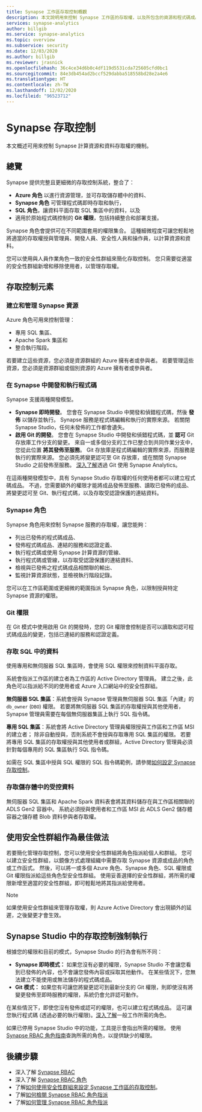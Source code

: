 ```yaml
---
title: Synapse 工作區存取控制概觀
description: 本文說明用來控制 Synapse 工作區的存取權，以及所包含的資源和程式碼成品的機制。
services: synapse-analytics
author: billgib
ms.service: synapse-analytics
ms.topic: overview
ms.subservice: security
ms.date: 12/03/2020
ms.author: billgib
ms.reviewer: jrasnick
ms.openlocfilehash: 36c4ce34d6b0c4df119d5531cda725605cfd0bc1
ms.sourcegitcommit: 84e3db454ad2bccf529dabba518558bd28e2a4e6
ms.translationtype: HT
ms.contentlocale: zh-TW
ms.lasthandoff: 12/02/2020
ms.locfileid: "96523712"
---
```

# <a name="synapse-access-control"></a>Synapse 存取控制 

本文概述可用來控制 Synapse 計算資源和資料存取權的機制。  

## <a name="overview"></a>總覽

Synapse 提供完整且更細微的存取控制系統，整合了： 
- **Azure 角色** 以進行資源管理，並可存取儲存體中的資料、 
- **Synapse 角色** 可管理程式碼即時存取和執行， 
- **SQL 角色**，讓資料平面存取 SQL 集區中的資料，以及 
- 適用於原始程式碼控制的 **Git 權限**，包括持續整合和部署支援。  

Synapse 角色會提供可在不同範圍套用的權限集合。 這種細微程度可讓您輕鬆地將適當的存取權授與管理員、開發人員、安全性人員和操作員，以計算資源和資料。

您可以使用與人員作業角色一致的安全性群組來簡化存取控制。  您只需要從適當的安全性群組新增和移除使用者，以管理存取權。

## <a name="access-control-elements"></a>存取控制元素

### <a name="creating-and-managing-synapse-resources"></a>建立和管理 Synapse 資源

Azure 角色可用來控制管理： 
- 專用 SQL 集區、 
- Apache Spark 集區和 
- 整合執行階段。 

若要建立這些資源，您必須是資源群組的 Azure 擁有者或參與者。  若要管理這些資源，您必須是資源群組或個別資源的 Azure 擁有者或參與者。 

### <a name="developing-and-executing-code-in-synapse"></a>在 Synapse 中開發和執行程式碼 

Synapse 支援兩種開發模型。

- **Synapse 即時開發**。  您會在 Synapse Studio 中開發和偵錯程式碼，然後 **發佈** 以儲存並執行。  Synapse 服務是程式碼編輯和執行的實際來源。  若關閉 Synapse Studio，任何未發佈的工作都會遺失。  
- **啟用 Git 的開發**。 您會在 Synapse Studio 中開發和偵錯程式碼，並 **認可** Git 存放庫工作分支的變更。 來自一或多個分支的工作已整合到共同作業分支中，您從此位置 **將其發佈至服務**。  Git 存放庫是程式碼編輯的實際來源，而服務是執行的實際來源。 您必須先將變更認可至 Git 存放庫，或在關閉 Synapse Studio 之前發佈至服務。 [深入了解](https://go.microsoft.com/fwlink/?linkid=2150100)透過 Git 使用 Synapse Analytics。

在這兩種開發模型中，具有 Synapse Studio 存取權的任何使用者都可以建立程式碼成品。  不過，您需要額外的權限才能將成品發佈至服務、讀取已發佈的成品、將變更認可至 Git、執行程式碼，以及存取受認證保護的連結資料。

### <a name="synapse-roles"></a>Synapse 角色

Synapse 角色用來控制 Synapse 服務的存取權，讓您能夠： 
- 列出已發佈的程式碼成品、 
- 發佈程式碼成品、連結的服務和認證定義、
- 執行程式碼或使用 Synapse 計算資源的管線、
- 執行程式碼或管線，以存取受認證保護的連結資料、
- 檢視與已發佈之程式碼成品相關聯的輸出、
- 監視計算資源狀態，並檢視執行階段記錄。

您可以在工作區範圍或更細微的範圍指派 Synapse 角色，以限制授與特定 Synapse 資源的權限。

### <a name="git-permissions"></a>Git 權限

在 Git 模式中使用啟用 Git 的開發時，您的 Git 權限會控制是否可以讀取和認可程式碼成品的變更，包括已連結的服務和認證定義。   
   
### <a name="accessing-data-in-sql"></a>存取 SQL 中的資料

使用專用和無伺服器 SQL 集區時，會使用 SQL 權限來控制資料平面存取。 

系統會指派工作區的建立者為工作區的 Active Directory 管理員。  建立之後，此角色可以指派給不同的使用者或 Azure 入口網站中的安全性群組。

**無伺服器 SQL 集區**：系統會授與 Synapse 管理員無伺服器 SQL 集區「內建」的 `db_owner` (`DBO`) 權限。 若要將無伺服器 SQL 集區的存取權授與其他使用者，Synapse 管理員需要在每個無伺服器集區上執行 SQL 指令碼。  

**專用 SQL 集區**：系統會將 Active Directory 管理員權限授與工作區和工作區 MSI 的建立者；  除非自動授與，否則系統不會授與存取專用 SQL 集區的權限。 若要將專用 SQL 集區的存取權授與其他使用者或群組，Active Directory 管理員必須針對每個專用的 SQL 集區執行 SQL 指令碼。

如需在 SQL 集區中授與 SQL 權限的 SQL 指令碼範例，請參閱[如何設定 Synapse 存取控制](./how-to-set-up-access-control.md)。  

 ### <a name="accessing-system-managed-data-in-storage"></a>存取儲存體中的受控資料

無伺服器 SQL 集區和 Apache Spark 資料表會將其資料儲存在與工作區相關聯的 ADLS Gen2 容器中。  系統必須授與使用者和工作區 MSI 此 ADLS Gen2 儲存體容器之儲存體 Blob 資料參與者存取權。  

## <a name="using-security-groups-as-a-best-practice"></a>使用安全性群組作為最佳做法

若要簡化管理存取控制，您可以使用安全性群組將角色指派給個人和群組。 您可以建立安全性群組，以鏡像方式處理組織中需要存取 Synapse 資源或成品的角色或工作函式。  然後，可以將一或多個 Azure 角色、Synapse 角色、SQL 權限或 Git 權限指派給這些角色型安全性群組。 使用妥善選擇的安全性群組，將所需的權限新增至適當的安全性群組，即可輕鬆地將其指派給使用者。 

>[!Note]
>如果使用安全性群組來管理存取權，則 Azure Active Directory 會出現額外的延遲，之後變更才會生效。 

## <a name="access-control-enforcement-in-synapse-studio"></a>Synapse Studio 中的存取控制強制執行

根據您的權限和目前的模式，Synapse Studio 的行為會有所不同：
- **Synapse 即時模式：** 如果您沒有必要的權限，Synapse Studio 不會讓您看到已發佈的內容，也不會讓您發佈內容或採取其他動作。  在某些情況下，您無法建立不能使用或無法儲存的程式碼成品。 
- **Git 模式：** 如果您有可讓您將變更認可到最新分支的 Git 權限，則即使沒有將變更發佈至即時服務的權限，系統仍會允許認可動作。  

在某些情況下，即使您沒有發佈或認可的權限，也可以建立程式碼成品。  這可讓您執行程式碼 (透過必要的執行權限)。[深入了解](./synapse-workspace-understand-what-role-you-need.md)一般工作所需的角色。 

如果已停用 Synapse Studio 中的功能，工具提示會指出所需的權限。  使用 [Synapse RBAC 角色指南](./synapse-workspace-synapse-rbac-roles.md#synapse-rbac-actions-and-the-roles-that-permit-them)查詢所需的角色，以提供缺少的權限。


## <a name="next-steps"></a>後續步驟

- 深入了解 [Synapse RBAC](./synapse-workspace-synapse-rbac.md)
- 深入了解 [Synapse RBAC 角色](./synapse-workspace-synapse-rbac-roles.md)
- 了解[如何使用安全性群組來設定 Synapse 工作區的存取控制](./how-to-set-up-access-control.md)。
- 了解[如何檢閱 Synapse RBAC 角色指派](./how-to-review-synapse-rbac-role-assignments.md)
- 了解[如何管理 Synapse RBAC 角色指派](./how-to-manage-synapse-rbac-role-assignments.md)